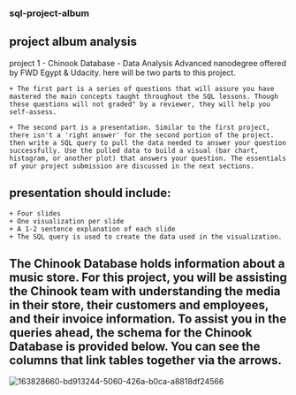 ### sql-project-album
## project album analysis
project 1 - Chinook Database - Data Analysis Advanced nanodegree offered by FWD Egypt & Udacity.
here will be two parts to this project.

    + The first part is a series of questions that will assure you have mastered the main concepts taught throughout the SQL lessons. Though these questions will not graded" by a reviewer, they will help you self-assess.
  
    + The second part is a presentation. Similar to the first project, there isn't a 'right answer' for the second portion of the project.  then write a SQL query to pull the data needed to answer your question successfully. Use the pulled data to build a visual (bar chart, histogram, or another plot) that answers your question. The essentials of your project submission are discussed in the next sections. 


## presentation should include:

    + Four slides
    + One visualization per slide
    + A 1-2 sentence explanation of each slide
    + The SQL query is used to create the data used in the visualization.
    
## The Chinook Database holds information about a music store. For this project, you will be assisting the Chinook team with understanding the media in their store, their customers and employees, and their invoice information. To assist you in the queries ahead, the schema for the Chinook Database is provided below. You can see the columns that link tables together via the arrows.

![163828660-bd913244-5060-426a-b0ca-a8818df24566](https://user-images.githubusercontent.com/101582700/183970673-669cbdc1-0c04-47a0-9a98-fe5549d49dbd.png)

